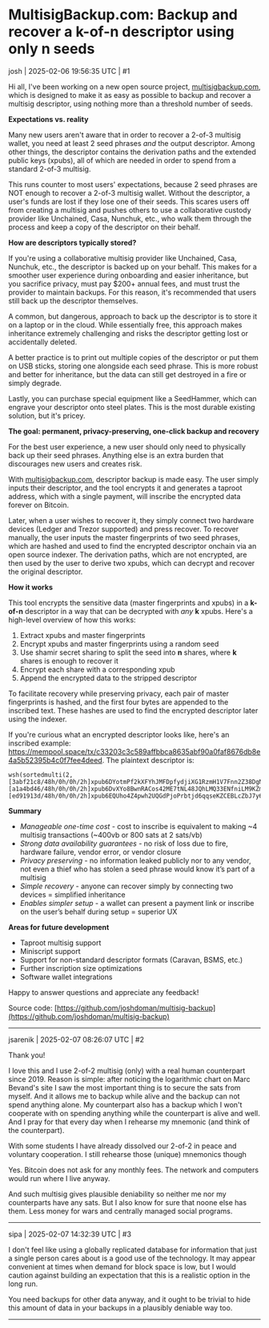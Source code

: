 # MultisigBackup.com: Backup and recover a k-of-n descriptor using only n seeds

josh | 2025-02-06 19:56:35 UTC | #1

Hi all, I've been working on a new open source project, [multisigbackup.com](http://multisigbackup.com/), which is designed to make it as easy as possible to backup and recover a multisig descriptor, using nothing more than a threshold number of seeds.

**Expectations vs. reality**

Many new users aren't aware that in order to recover a 2-of-3 multisig wallet, you need at least 2 seed phrases *and* the output descriptor. Among other things, the descriptor contains the derivation paths and the extended public keys (xpubs), all of which are needed in order to spend from a standard 2-of-3 multisig.

This runs counter to most users' expectations, because 2 seed phrases are NOT enough to recover a 2-of-3 multisig wallet. Without the descriptor, a user's funds are lost if they lose one of their seeds. This scares users off from creating a multisig and pushes others to use a collaborative custody provider like Unchained, Casa, Nunchuk, etc., who walk them through the process and keep a copy of the descriptor on their behalf.

**How are descriptors typically stored?**

If you're using a collaborative multisig provider like Unchained, Casa, Nunchuk, etc., the descriptor is backed up on your behalf. This makes for a smoother user experience during onboarding and easier inheritance, but you sacrifice privacy, must pay $200+ annual fees, and must trust the provider to maintain backups. For this reason, it's recommended that users still back up the descriptor themselves.

A common, but dangerous, approach to back up the descriptor is to store it on a laptop or in the cloud. While essentially free, this approach makes inheritance extremely challenging and risks the descriptor getting lost or accidentally deleted.

A better practice is to print out multiple copies of the descriptor or put them on USB sticks, storing one alongside each seed phrase. This is more robust and better for inheritance, but the data can still get destroyed in a fire or simply degrade.

Lastly, you can purchase special equipment like a SeedHammer, which can engrave your descriptor onto steel plates. This is the most durable existing solution, but it's pricey.

**The goal: permanent, privacy-preserving, one-click backup and recovery**

For the best user experience, a new user should only need to physically back up their seed phrases. Anything else is an extra burden that discourages new users and creates risk.

With [multisigbackup.com](http://multisigbackup.com/), descriptor backup is made easy. The user simply inputs their descriptor, and the tool encrypts it and generates a taproot address, which with a single payment, will inscribe the encrypted data forever on Bitcoin.

Later, when a user wishes to recover it, they simply connect two hardware devices (Ledger and Trezor supported) and press recover. To recover manually, the user inputs the master fingerprints of two seed phrases, which are hashed and used to find the encrypted descriptor onchain via an open source indexer. The derivation paths, which are not encrypted, are then used by the user to derive two xpubs, which can decrypt and recover the original descriptor.

**How it works**

This tool encrypts the sensitive data (master fingerprints and xpubs) in a **k-of-n** descriptor in a way that can be decrypted with *any* **k** xpubs. Here's a high-level overview of how this works:

1. Extract xpubs and master fingerprints
2. Encrypt xpubs and master fingerprints using a random seed
3. Use shamir secret sharing to split the seed into **n** shares, where **k** shares is enough to recover it
4. Encrypt each share with a corresponding xpub
5. Append the encrypted data to the stripped descriptor

To facilitate recovery while preserving privacy, each pair of master fingerprints is hashed, and the first four bytes are appended to the inscribed text. These hashes are used to find the encrypted descriptor later using the indexer.

If you're curious what an encrypted descriptor looks like, here's an inscribed example: https://mempool.space/tx/c33203c3c589affbbca8635abf90a0faf8676db8e4a5b52395b4c0f7fee4deed. The plaintext descriptor is:

```
wsh(sortedmulti(2,[3abf21c8/48h/0h/0h/2h]xpub6DYotmPf2kXFYhJMFDpfydjiXG1RzmH1V7Fnn2Z38DgN2oSYruczMyTFZZPz6yXq47Re8anhXWGj4yMzPTA3bjPDdpA96TLUbMehrH3sBna/<0;1>/*,[a1a4bd46/48h/0h/0h/2h]xpub6DvXYo8BwnRACos42ME7tNL48JQhLMQ33ENfniLM9KZmeZGbBhyh1Jkfo3hUKmmjW92o3r7BprTPPdrTr4QLQR7aRnSBfz1UFMceW5ibhTc/<0;1>/*,[ed91913d/48h/0h/0h/2h]xpub6EQUho4Z4pwh2UQGdPjoPrbtjd6qqseKZCEBLcZbJ7y6c9XBWHRkhERiADJfwRcUs14nQsxF3hvx7aFkbk3tfp4dnKfkcns217kBTVVN5gY/<0;1>/*))#hpcyqx44
```

**Summary**

* *Manageable one-time cost* - cost to inscribe is equivalent to making ~4 multisig transactions (~400vb or 800 sats at 2 sats/vb)
* *Strong data availability guarantees* - no risk of loss due to fire, hardware failure, vendor error, or vendor closure
* *Privacy preserving* - no information leaked publicly nor to any vendor, not even a thief who has stolen a seed phrase would know it’s part of a multisig
* *Simple recovery* - anyone can recover simply by connecting two devices = simplified inheritance
* *Enables simpler setup* - a wallet can present a payment link or inscribe on the user’s behalf during setup = superior UX

**Areas for future development**

* Taproot multisig support
* Miniscript support
* Support for non-standard descriptor formats (Caravan, BSMS, etc.)
* Further inscription size optimizations
* Software wallet integrations

Happy to answer questions and appreciate any feedback!

Source code: [https://github.com/joshdoman/multisig-backup](https://github.com/joshdoman/multisig-backup)

-------------------------

jsarenik | 2025-02-07 08:26:07 UTC | #2

Thank you!

I love this and I use 2-of-2 multisig (only) with a real human counterpart since 2019. Reason is simple: after noticing the logarithmic chart on Marc Bevand's site I saw the most important thing is to secure the sats from myself. And it allows me to backup while alive and the backup can not spend anything alone. My counterpart also has a backup which I won't cooperate with on spending anything while the counterpart is alive and well. And I pray for that every day when I rehearse my mnemonic (and think of the counterpart).

With some students I have already dissolved our 2-of-2 in peace and voluntary cooperation. I still rehearse those (unique) mnemonics though 

Yes. Bitcoin does not ask for any monthly fees. The network and computers would run where I live anyway.

And such multisig gives plausible deniability so neither me nor my counterparts have any sats. But I also know for sure that noone else has them. Less money for wars and centrally managed social programs.

-------------------------

sipa | 2025-02-07 14:32:39 UTC | #3

I don't feel like using a globally replicated database for information that just a single person cares about is a good use of the technology. It may appear convenient at times when demand for block space is low, but I would caution against building an expectation that this is a realistic option in the long run.

You need backups for other data anyway, and it ought to be trivial to hide this amount of data in your backups in a plausibly deniable way too.

-------------------------

